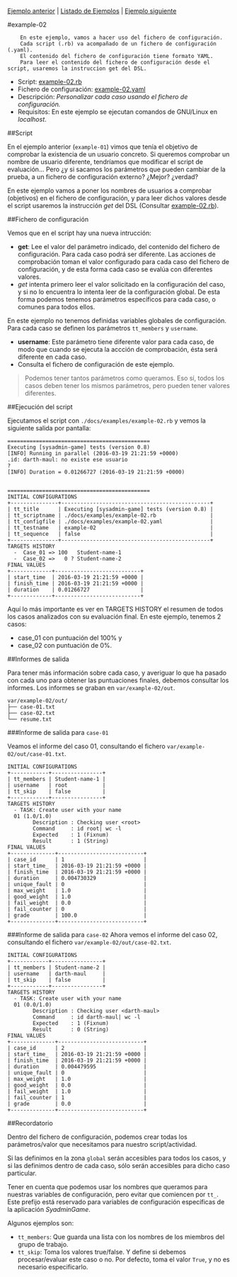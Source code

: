 

[Ejemplo anterior](./example-01.md) | [Listado de Ejemplos](./ejemplos.md) | [Ejemplo siguiente](./example-03.md)

#example-02

```
    En este ejemplo, vamos a hacer uso del fichero de configuración.
    Cada script (.rb) va acompañado de un fichero de configuración (.yaml).
    El contenido del fichero de configuración tiene formato YAML.
    Para leer el contenido del fichero de configuración desde el script, usaremos la instruccion get del DSL.
```

* Script: [example-02.rb](../examples/example-02.rb) 
* Fichero de configuración: [example-02.yaml](../examples/example-02.yaml)
* Descripción: *Personalizar cada caso usando el fichero de configuración.*
* Requisitos: En este ejemplo se ejecutan comandos de GNU/Linux en *localhost*.

##Script

En el ejemplo anterior (`example-01`) vimos que tenía el objetivo de
comprobar la existencia de un usuario concreto. Si queremos comprobar 
un nombre de usuario diferente, tendríamos que modificar el script de 
evaluación... Pero ¿y si sacamos los parámetros que pueden cambiar 
de la prueba, a un fichero de configuración externo? ¿Mejor? ¿verdad?

En este ejemplo vamos a poner los nombres de usuarios a comprobar (objetivos)
en el fichero de configuración, y para leer dichos valores desde el script usaremos
la instrucción *get* del DSL (Consultar [example-02.rb](../examples/example-02.rb)).

##Fichero de configuración

Vemos que en el script hay una nueva intrucción:
* **get**: Lee el valor del parámetro indicado, del contenido del fichero 
de configuración. Para cada caso podrá ser diferente. Las acciones de 
comprobación toman el valor configurado para cada caso del fichero 
de configuración, y de esta forma cada caso se evalúa con diferentes valores.
* *get* intenta primero leer el valor solicitado en la configuración del caso,
y si no lo encuentra lo intenta leer de la configuración global. De esta forma
podemos tenemos parámetros específicos para cada caso, o comunes para todos
ellos.

En este ejemplo no tenemos definidas variables globales de configuración.
Para cada caso se definen los parámetros `tt_members` y `username`.
* **username**: Este parámetro tiene diferente valor para cada caso, de modo
que cuando se ejecuta la accción de comprobación, ésta será diferente en cada
caso.
* Consulta el fichero de configuración de este ejemplo.

> Podemos tener tantos parámetros como queramos. Eso sí, todos los casos deben
tener los mismos parámetros, pero pueden tener valores diferentes.

##Ejecución del script

Ejecutamos el script con `./docs/examples/example-02.rb` y vemos la siguiente salida por pantalla:

```
=============================================
Executing [sysadmin-game] tests (version 0.8)
[INFO] Running in parallel (2016-03-19 21:21:59 +0000)
.id: darth-maul: no existe ese usuario
?
[INFO] Duration = 0.01266727 (2016-03-19 21:21:59 +0000)


=============================================
INITIAL CONFIGURATIONS
+---------------+-----------------------------------------------+
| tt_title      | Executing [sysadmin-game] tests (version 0.8) |
| tt_scriptname | ./docs/examples/example-02.rb                 |
| tt_configfile | ./docs/examples/example-02.yaml               |
| tt_testname   | example-02                                    |
| tt_sequence   | false                                         |
+---------------+-----------------------------------------------+
TARGETS HISTORY
  -  Case_01 => 100   Student-name-1
  -  Case_02 =>   0 ? Student-name-2
FINAL VALUES
+-------------+---------------------------+
| start_time  | 2016-03-19 21:21:59 +0000 |
| finish_time | 2016-03-19 21:21:59 +0000 |
| duration    | 0.01266727                |
+-------------+---------------------------+
```

Aquí lo más importante es ver en TARGETS HISTORY el resumen de todos los casos analizados
con su evaluación final. En este ejemplo, tenemos 2 casos:
* case_01 con puntuación del 100% y 
* case_02 con puntuación de 0%.

##Informes de salida

Para tener más información sobre cada caso, y averiguar lo que ha pasado
con cada uno para obtener las puntuaciones finales, debemos consultar 
los informes. Los informes se graban en `var/example-02/out`.

```
var/example-02/out/
├── case-01.txt
├── case-02.txt
└── resume.txt
```

###Informe de salida para `case-01`

Veamos el informe del caso 01, consultando el fichero `var/example-02/out/case-01.txt`.

```
INITIAL CONFIGURATIONS
+------------+----------------+
| tt_members | Student-name-1 |
| username   | root           |
| tt_skip    | false          |
+------------+----------------+
TARGETS HISTORY
  - TASK: Create user with your name
  01 (1.0/1.0)
  		Description : Checking user <root>
  		Command     : id root| wc -l
  		Expected    : 1 (Fixnum)
  		Result      : 1 (String)
FINAL VALUES
+--------------+---------------------------+
| case_id      | 1                         |
| start_time_  | 2016-03-19 21:21:59 +0000 |
| finish_time  | 2016-03-19 21:21:59 +0000 |
| duration     | 0.004730329               |
| unique_fault | 0                         |
| max_weight   | 1.0                       |
| good_weight  | 1.0                       |
| fail_weight  | 0.0                       |
| fail_counter | 0                         |
| grade        | 100.0                     |
+--------------+---------------------------+
``` 

###Informe de salida para `case-02`
Ahora vemos el informe del caso 02, consultando el fichero `var/example-02/out/case-02.txt`.

```
INITIAL CONFIGURATIONS
+------------+----------------+
| tt_members | Student-name-2 |
| username   | darth-maul     |
| tt_skip    | false          |
+------------+----------------+
TARGETS HISTORY
  - TASK: Create user with your name
  01 (0.0/1.0)
  		Description : Checking user <darth-maul>
  		Command     : id darth-maul| wc -l
  		Expected    : 1 (Fixnum)
  		Result      : 0 (String)
FINAL VALUES
+--------------+---------------------------+
| case_id      | 2                         |
| start_time_  | 2016-03-19 21:21:59 +0000 |
| finish_time  | 2016-03-19 21:21:59 +0000 |
| duration     | 0.004479595               |
| unique_fault | 0                         |
| max_weight   | 1.0                       |
| good_weight  | 0.0                       |
| fail_weight  | 1.0                       |
| fail_counter | 1                         |
| grade        | 0.0                       |
+--------------+---------------------------+
```

##Recordatorio

Dentro del fichero de configuración, podemos crear todas los parámetros/valor 
que necesitamos para nuestro script/actividad.

Si las definimos en la zona `global` serán accesibles para todos los casos, y
si las definimos dentro de cada caso, sólo serán accesibles para dicho
caso particular.

Tener en cuenta que podemos usar los nombres que queramos para nuestras variables
de configuración, pero evitar que comiencen por `tt_`. Este prefijo está reservado
para variables de configuración específicas de la aplicación *SyadminGame*.

Algunos ejemplos son:
* `tt_members`: Que guarda una lista con los nombres de los miembros del grupo de trabajo.
* `tt_skip`: Toma los valores true/false. Y define si debemos procesar/evaluar este caso o no.
Por defecto, toma el valor `True`, y no es necesario especificarlo.
